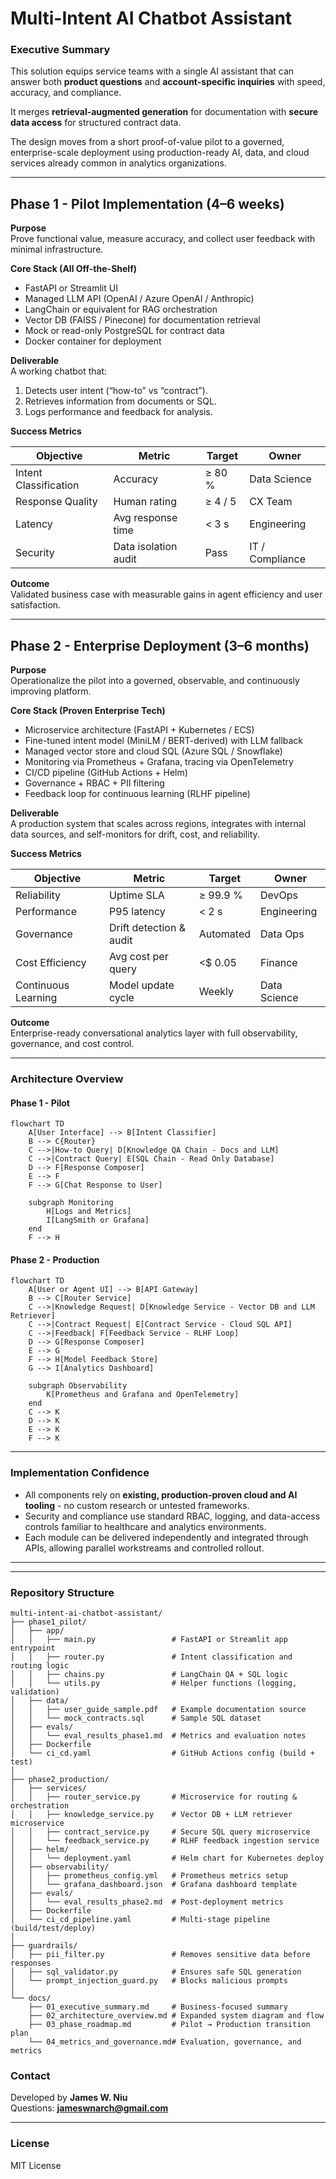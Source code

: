 # Multi-Intent AI Chatbot Assistant

### Executive Summary
This solution equips service teams with a single AI assistant that can answer both **product questions** and **account-specific inquiries** with speed, accuracy, and compliance.  

It merges **retrieval-augmented generation** for documentation with **secure data access** for structured contract data.  

The design moves from a short proof-of-value pilot to a governed, enterprise-scale deployment using production-ready AI, data, and cloud services already common in analytics organizations.

---

## Phase 1 - Pilot Implementation (4–6 weeks)

**Purpose**  
Prove functional value, measure accuracy, and collect user feedback with minimal infrastructure.

**Core Stack (All Off-the-Shelf)**  
- FastAPI or Streamlit UI  
- Managed LLM API (OpenAI / Azure OpenAI / Anthropic)  
- LangChain or equivalent for RAG orchestration  
- Vector DB (FAISS / Pinecone) for documentation retrieval  
- Mock or read-only PostgreSQL for contract data  
- Docker container for deployment

**Deliverable**  
A working chatbot that:  
1. Detects user intent (“how-to” vs “contract”).  
2. Retrieves information from documents or SQL.  
3. Logs performance and feedback for analysis.

**Success Metrics**

| Objective | Metric | Target | Owner |
|------------|---------|---------|--------|
| Intent Classification | Accuracy | ≥ 80 % | Data Science |
| Response Quality | Human rating | ≥ 4 / 5 | CX Team |
| Latency | Avg response time | < 3 s | Engineering |
| Security | Data isolation audit | Pass | IT / Compliance |

**Outcome**  
Validated business case with measurable gains in agent efficiency and user satisfaction.

---

## Phase 2 - Enterprise Deployment (3–6 months)

**Purpose**  
Operationalize the pilot into a governed, observable, and continuously improving platform.

**Core Stack (Proven Enterprise Tech)**  
- Microservice architecture (FastAPI + Kubernetes / ECS)  
- Fine-tuned intent model (MiniLM / BERT-derived) with LLM fallback  
- Managed vector store and cloud SQL (Azure SQL / Snowflake)  
- Monitoring via Prometheus + Grafana, tracing via OpenTelemetry  
- CI/CD pipeline (GitHub Actions + Helm)  
- Governance + RBAC + PII filtering  
- Feedback loop for continuous learning (RLHF pipeline)

**Deliverable**  
A production system that scales across regions, integrates with internal data sources, and self-monitors for drift, cost, and reliability.

**Success Metrics**

| Objective | Metric | Target | Owner |
|------------|---------|---------|--------|
| Reliability | Uptime SLA | ≥ 99.9 % | DevOps |
| Performance | P95 latency | < 2 s | Engineering |
| Governance | Drift detection & audit | Automated | Data Ops |
| Cost Efficiency | Avg cost per query | <$ 0.05 | Finance |
| Continuous Learning | Model update cycle | Weekly | Data Science |

**Outcome**  
Enterprise-ready conversational analytics layer with full observability, governance, and cost control.

---

### Architecture Overview

#### Phase 1 - Pilot
```mermaid
flowchart TD
    A[User Interface] --> B[Intent Classifier]
    B --> C{Router}
    C -->|How-to Query| D[Knowledge QA Chain - Docs and LLM]
    C -->|Contract Query| E[SQL Chain - Read Only Database]
    D --> F[Response Composer]
    E --> F
    F --> G[Chat Response to User]

    subgraph Monitoring
        H[Logs and Metrics]
        I[LangSmith or Grafana]
    end
    F --> H
```

#### Phase 2 - Production
```mermaid
flowchart TD
    A[User or Agent UI] --> B[API Gateway]
    B --> C[Router Service]
    C -->|Knowledge Request| D[Knowledge Service - Vector DB and LLM Retriever]
    C -->|Contract Request| E[Contract Service - Cloud SQL API]
    C -->|Feedback| F[Feedback Service - RLHF Loop]
    D --> G[Response Composer]
    E --> G
    F --> H[Model Feedback Store]
    G --> I[Analytics Dashboard]

    subgraph Observability
        K[Prometheus and Grafana and OpenTelemetry]
    end
    C --> K
    D --> K
    E --> K
    F --> K
```

---

### Implementation Confidence
- All components rely on **existing, production-proven cloud and AI tooling** - no custom research or untested frameworks.  
- Security and compliance use standard RBAC, logging, and data-access controls familiar to healthcare and analytics environments.  
- Each module can be delivered independently and integrated through APIs, allowing parallel workstreams and controlled rollout.  

---



---

### Repository Structure
```
multi-intent-ai-chatbot-assistant/
├── phase1_pilot/
│   ├── app/
│   │   ├── main.py                 # FastAPI or Streamlit app entrypoint
│   │   ├── router.py               # Intent classification and routing logic
│   │   ├── chains.py               # LangChain QA + SQL logic
│   │   └── utils.py                # Helper functions (logging, validation)
│   ├── data/
│   │   ├── user_guide_sample.pdf   # Example documentation source
│   │   └── mock_contracts.sql      # Sample SQL dataset
│   ├── evals/
│   │   └── eval_results_phase1.md  # Metrics and evaluation notes
│   ├── Dockerfile
│   └── ci_cd.yaml                  # GitHub Actions config (build + test)
│
├── phase2_production/
│   ├── services/
│   │   ├── router_service.py       # Microservice for routing & orchestration
│   │   ├── knowledge_service.py    # Vector DB + LLM retriever microservice
│   │   ├── contract_service.py     # Secure SQL query microservice
│   │   └── feedback_service.py     # RLHF feedback ingestion service
│   ├── helm/
│   │   └── deployment.yaml         # Helm chart for Kubernetes deploy
│   ├── observability/
│   │   ├── prometheus_config.yml   # Prometheus metrics setup
│   │   └── grafana_dashboard.json  # Grafana dashboard template
│   ├── evals/
│   │   └── eval_results_phase2.md  # Post-deployment metrics
│   ├── Dockerfile
│   └── ci_cd_pipeline.yaml         # Multi-stage pipeline (build/test/deploy)
│
├── guardrails/
│   ├── pii_filter.py               # Removes sensitive data before responses
│   ├── sql_validator.py            # Ensures safe SQL generation
│   └── prompt_injection_guard.py   # Blocks malicious prompts
│
└── docs/
    ├── 01_executive_summary.md     # Business-focused summary
    ├── 02_architecture_overview.md # Expanded system diagram and flow
    ├── 03_phase_roadmap.md         # Pilot → Production transition plan
    └── 04_metrics_and_governance.md# Evaluation, governance, and metrics
```


### Contact
Developed by **James W. Niu**  
Questions: **jameswnarch@gmail.com**

---

### License
MIT License
